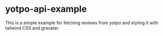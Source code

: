 # yotpo-api-example
This is a simple example for fetching reviews from yotpo and styling it with tailwind CSS and gravatar.
